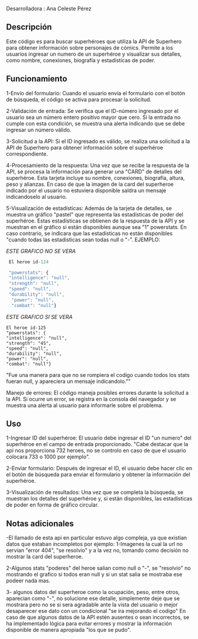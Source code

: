 Desarrolladora : Ana Celeste Pérez
## Descripción
Este código es para buscar superhéroes que utiliza la API de Superhero para obtener información
sobre personajes de cómics. Permite a los usuarios ingresar un numero de un superhéroe y visualizar
 sus detalles, como nombre, conexiones, biografía y estadísticas de poder.

## Funcionamiento
1-Envío del formulario:
Cuando el usuario envía el formulario con el botón de búsqueda, el código se activa para procesar
 la solicitud.

2-Validación de entrada:
Se verifica que el ID-número ingresado por el usuario sea un número entero positivo mayor que cero.
Si la entrada no cumple con esta condición, se muestra una alerta indicando que se debe ingresar un 
número válido.

3-Solicitud a la API:
Si el ID ingresado es válido, se realiza una solicitud a la API de Superhero para obtener información
sobre el superhéroe 
correspondiente.

4-Procesamiento de la respuesta:
Una vez que se recibe la respuesta de la API, se procesa la información para generar una "CARD" de 
detalles del superhéroe.  Esta tarjeta incluye su nombre, conexiones, biografía, altura, peso y 
alianzas. En caso de que la imagen de la card del superheroe indicado por el usuario no estuviera
disponible saldra un mensaje indicandoselo al usuario.

5-Visualización de estadísticas:
Además de la tarjeta de detalles, se muestra un gráfico "pastel" que representa las estadísticas de
poder del superhéroe. Estas estadísticas se obtienen de la respuesta de la API y se muestran en el 
gráfico si están disponibles aunque sea "1" powerstats. En caso contrario, se indicara que las 
estadísticas no están disponibles "cuando todas las estadisticas sean todas null o "-".
EJEMPLO:

*ESTE GRAFICO NO SE VERA*  
``` javascript
 El heroe id-124

 "powerstats": {  
 "intelligence": "null",  
 "strength": "null",  
 "speed": "null",      
 "durability": "null",  
  "power": "null",  
  "combat": "null"}
  ```  
  

*ESTE GRAFICO SI SE VERA*  
 ``` 
El heroe id-125  
"powerstats": {  
"intelligence": "null",  
 "strength": "45",  
"speed": "null",  
"durability": "null",  
"power": "null",  
"combat": "null"}  
  ```

"Fue una manera para que no se rompiera el codigo cuando todos los stats fueran null, y apareciera 
un mensaje indicandolo.""

Manejo de errores:
El código maneja posibles errores durante la solicitud a la API. Si ocurre un error, se registra en 
la consola del navegador y se muestra una alerta al usuario para informarle sobre el problema.

## Uso

1-Ingresar ID del superhéroe:
El usuario debe ingresar el ID "un numero" del superhéroe en el campo de entrada proporcionado.
"Cabe destacar que la api nos proporciona 732 heroes, no se controlo en caso de que el usuario colocara
733 o 1000 por ejemplo".

2-Enviar formulario:
Después de ingresar el ID, el usuario debe hacer clic en el botón de búsqueda para enviar el formulario y 
obtener la información del superhéroe.

3-Visualización de resultados:
Una vez que se completa la búsqueda, se muestran los detalles del superhéroe y, si están disponibles, las 
estadísticas de poder en forma de gráfico circular.

## Notas adicionales
-El llamado de esta api en particular estuvo algo compleja, ya que existian datos que estaban incompletos
por ejemplo: 
1-Imagenes la cual la url no servian "error 404", "se resolvio" y a la vez no, tomando como decisión
no mostrar la card del superheroe.

2-Algunos stats "poderes" del heroe salian como null o "-", se "resolvio" no 
mostrando el grafico si todos eran null y si un stat salia se mostraba ese podeer nada mas. 

3- algunos datos del  superheroe como la ocupación, peso, entre otros, aparecian como "-", no solucione ese 
detalle, simplemente deje que se mostrara pero no se si sera agradable ante la vista del usuario o mejor 
desaparecer ese dato con un condicional "se ira mejorando el codigo"
En caso de que algunos datos de la API estén ausentes o sean incorrectos, se ha implementado lógica para evitar
errores y mostrar la información disponible de manera apropiada "los que se pudo".


